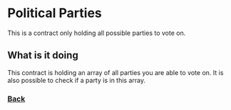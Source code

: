 # Political Parties

This is a contract only holding all possible parties to vote on.

## What is it doing

This contract is holding an array of all parties you are able to vote on.
It is also possible to check if a party is in this array.

### [Back](../README.md)
